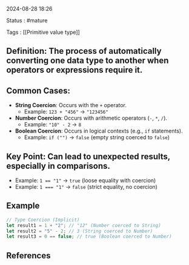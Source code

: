 2024-08-28 18:26

Status : #mature 

Tags : [[Primitive value type]]

## **Definition**: The process of automatically converting one data type to another when operators or expressions require it.

## **Common Cases**:
  - **String Coercion**: Occurs with the `+` operator.
    - Example: `123 + "456"` → `"123456"`
  - **Number Coercion**: Occurs with arithmetic operators (`-`, `*`, `/`).
    - Example: `"10" - 2` → `8`
  - **Boolean Coercion**: Occurs in logical contexts (e.g., `if` statements).
    - Example: `if ("")` → `false` (empty string coerced to `false`)

## **Key Point**: Can lead to unexpected results, especially in comparisons.
  - Example: `1 == "1"` → `true` (loose equality with coercion)
  - Example: `1 === "1"` → `false` (strict equality, no coercion)

## Example

```js
// Type Coercion (Implicit)
let result1 = 1 + "2"; // "12" (Number coerced to String)
let result2 = "5" - 2; // 3 (String coerced to Number)
let result3 = 0 == false; // true (Boolean coerced to Number)

```
## **References** 

